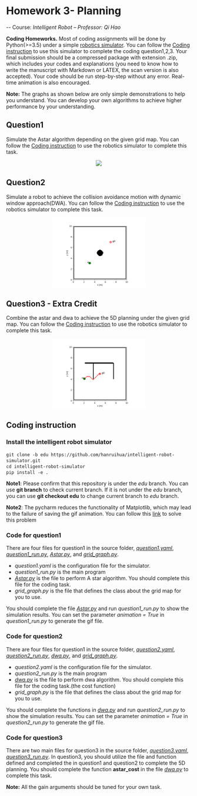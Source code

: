 # Homework 3- Planning

-- Course: *Intelligent Robot – Professor: Qi Hao*

**Coding Homeworks.** Most of coding assignments will be done by Python(>=3.5) under a simple [robotics simulator](https://github.com/hanruihua/intelligent-robot-simulator/tree/edu). You can follow the [Coding instruction](#jump) to use this simulator to complete the coding question1,2,3. Your final submission should be a compressed package with extension .zip, which includes your codes and explanations (you need to know how to write the manuscript with Markdown or LATEX, the scan version is also accepted). Your code should be run step-by-step without any error. Real-time animation is also encouraged.

**Note:** The graphs as shown below are only simple demonstrations to help you understand. You can develop your own algorithms to achieve higher performance by your understanding.

## Question1 

Simulate the Astar algorithm depending on the given grid map. You can follow the [Coding instruction](#jump) to use the robotics simulator to complete this task. 

<div align=center> <img src=image/astar.gif width=50%/> </div>

## Question2 

Simulate a robot to achieve the collision avoidance motion with dynamic window approach(DWA). You can follow the [Coding instruction](#jump) to use the robotics simulator to complete this task.

<div align=center> <img src=image/dwa.gif width=50%/> </div>

## Question3 - Extra Credit

Combine the astar and dwa to achieve the 5D planning under the given grid map. You can follow the [Coding instruction](#jump) to use the robotics simulator to complete this task.

<div align=center> <img src=image/astar_dwa.gif width=50%/> </div>

## <span id="jump">Coding instruction</span>

### Install the intelligent robot simulator

```
git clone -b edu https://github.com/hanruihua/intelligent-robot-simulator.git
cd intelligent-robot-simulator
pip install -e .
```

**Note1**: Please confirm that this repository is under the *edu* branch. You can use **git branch** to check current branch. If it is not under the *edu* branch, you can use **git checkout edu** to change current branch to *edu* branch.

**Note2**: The pycharm reduces the functionality of Matplotlib, which may lead to the failure of saving the gif animation. You can follow this [link](https://blog.csdn.net/Weiai_520/article/details/106437605) to solve this problem

### Code for question1

There are four files for question1 in the source folder, *[question1.yaml](source/question1.yaml)*, *[question1_run.py](source/question1_run.py)*, *[Astar.py](source/Astar.py)*, and *[grid_graph.py](source/grid_graph.py)*.

- *question1.yaml* is the configuration file for the simulator.
- *question1_run.py* is the main program
- *[Astar.py](source/Astar.py)* is the file to perform A star algorithm. You should complete this file for the coding task.
- *grid_graph.py* is the file that defines the class about the grid map for you to use. 

You should complete the file *[Astar.py](source/Astar.py)* and run *question1_run.py* to show the simulation results. You can set the parameter *animation = True* in *question1_run.py* to generate the gif file.

### Code for question2

There are four files for question1 in the source folder, *[question2.yaml](source/question2.yaml)*, *[question2_run.py](source/question2_run.py)*, *[dwa.py](source/dwa.py)*, and *[grid_graph.py](source/grid_graph.py)*.

- *question2.yaml* is the configuration file for the simulator.
- *question2_run.py* is the main program
- *[dwa.py](source/dwa.py)* is the file to perform dwa algorithm. You should complete this file for the coding task.(the cost function)
- *grid_graph.py* is the file that defines the class about the grid map for you to use. 

You should complete the functions in *[dwa.py](source/dwa.py)* and run *question2_run.py* to show the simulation results. You can set the parameter *animation = True* in *question2_run.py* to generate the gif file.

### Code for question3

There are two main files for question3 in the source folder, *[question3.yaml](source/question3.yaml)*, *[question3_run.py](source/question3_run.py)*. In question3, you should utilize the file and function defined and completed the in question1 and question2 to complete the 5D planning. You should complete the function **astar_cost** in the file *[dwa.py](source/dwa.py)* to complete this task.

**Note:** All the gain arguments should be tuned for your own task.






